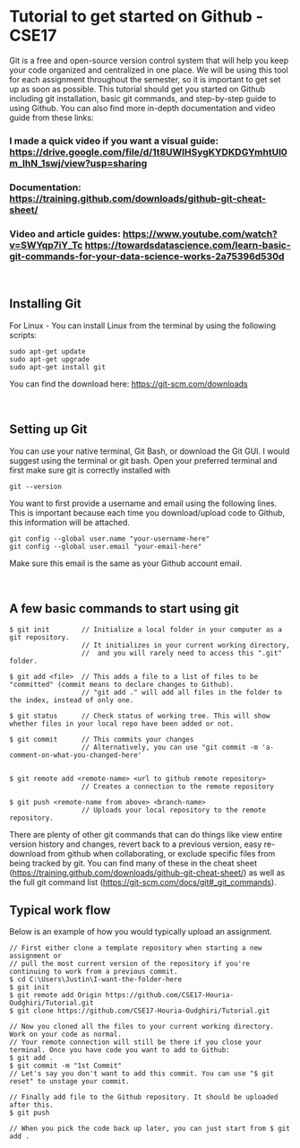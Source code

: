 # Tutorial to get started on Github - CSE17

Git is a free and open-source version control system that will help you keep your code organized and centralized in one place. We will be using this tool for each assignment throughout the semester, so it is important to get set up as soon as possible. This tutorial should get you started on Github including git installation, basic git commands, and step-by-step guide to using Github. You can also find more in-depth documentation and video guide from these links: 

### I made a quick video if you want a visual guide: https://drive.google.com/file/d/1t8UWlHSygKYDKDGYmhtUl0m_IhN_1swj/view?usp=sharing
### Documentation: https://training.github.com/downloads/github-git-cheat-sheet/
### Video and article guides: https://www.youtube.com/watch?v=SWYqp7iY_Tc https://towardsdatascience.com/learn-basic-git-commands-for-your-data-science-works-2a75396d530d

<br />

## Installing Git
For Linux - You can install Linux from the terminal by using the following scripts:

```
sudo apt-get update
sudo apt-get upgrade
sudo apt-get install git
```
You can find the download here: https://git-scm.com/downloads

<br />

## Setting up Git
You can use your native terminal, Git Bash, or download the Git GUI. I would suggest using the terminal or git bash.
Open your preferred terminal and first make sure git is correctly installed with

```
git --version
```

You want to first provide a username and email using the following lines. This is important because each time you download/upload code to Github, this information will be attached.

```
git config --global user.name "your-username-here"
git config --global user.email "your-email-here"
```
Make sure this email is the same as your Github account email.

<br />

## A few basic commands to start using git
```
$ git init        // Initialize a local folder in your computer as a git repository. 
                  // It initializes in your current working directory, 
                  //  and you will rarely need to access this ".git" folder.
                  
$ git add <file>  // This adds a file to a list of files to be "committed" (commit means to declare changes to Github).
                  // "git add ." will add all files in the folder to the index, instead of only one.
                  
$ git status      // Check status of working tree. This will show whether files in your local repo have been added or not.

$ git commit      // This commits your changes
                  // Alternatively, you can use "git commit -m 'a-comment-on-what-you-changed-here'


$ git remote add <remote-name> <url to github remote repository> 
                  // Creates a connection to the remote repository
                  
$ git push <remote-name from above> <branch-name>
                  // Uploads your local repository to the remote repository.
```

There are plenty of other git commands that can do things like view entire version history and changes, revert back to a previous version, easy re-download from github when collaborating, or exclude specific files from being tracked by git. You can find many of these in the cheat sheet (https://training.github.com/downloads/github-git-cheat-sheet/) as well as the full git command list (https://git-scm.com/docs/git#_git_commands).

## Typical work flow

Below is an example of how you would typically upload an assignment.

```
// First either clone a template repository when starting a new assignment or 
// pull the most current version of the repository if you're continuing to work from a previous commit.
$ cd C:\Users\Justin\I-want-the-folder-here
$ git init
$ git remote add Origin https://github.com/CSE17-Houria-Oudghiri/Tutorial.git
$ git clone https://github.com/CSE17-Houria-Oudghiri/Tutorial.git

// Now you cloned all the files to your current working directory. Work on your code as normal. 
// Your remote connection will still be there if you close your terminal. Once you have code you want to add to Github:
$ git add .
$ git commit -m "1st Commit"
// Let's say you don't want to add this commit. You can use "$ git reset" to unstage your commit.

// Finally add file to the Github repository. It should be uploaded after this. 
$ git push

// When you pick the code back up later, you can just start from $ git add .
```

